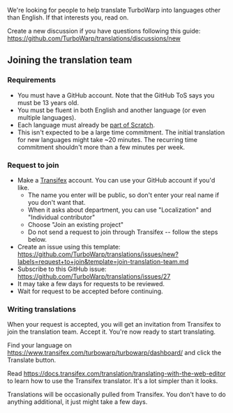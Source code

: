 We're looking for people to help translate TurboWarp into languages other than English. If that interests you, read on.

Create a new discussion if you have questions following this guide: https://github.com/TurboWarp/translations/discussions/new

## Joining the translation team

### Requirements

 - You must have a GitHub account. Note that the GitHub ToS says you must be 13 years old.
 - You must be fluent in both English and another language (or even multiple languages).
 - Each language must already be [part of Scratch](https://github.com/TurboWarp/translations/blob/master/languages.md#readme).
 - This isn't expected to be a large time commitment. The initial translation for new languages might take ~20 minutes. The recurring time commitment shouldn't more than a few minutes per week.

### Request to join

 - Make a [Transifex](https://www.transifex.com/signup/) account. You can use your GitHub account if you'd like.
   - The name you enter will be public, so don't enter your real name if you don't want that.
   - When it asks about department, you can use "Localization" and "Individual contributor"
   - Choose "Join an existing project"
   - Do not send a request to join through Transifex -- follow the steps below.
 - Create an issue using this template: https://github.com/TurboWarp/translations/issues/new?labels=request+to+join&template=join-translation-team.md
 - Subscribe to this GitHub issue: https://github.com/TurboWarp/translations/issues/27
 - It may take a few days for requests to be reviewed.
 - Wait for request to be accepted before continuing.

### Writing translations

When your request is accepted, you will get an invitation from Transifex to join the translation team. Accept it. You're now ready to start translating.

Find your language on https://www.transifex.com/turbowarp/turbowarp/dashboard/ and click the Translate button.

Read https://docs.transifex.com/translation/translating-with-the-web-editor to learn how to use the Transifex translator. It's a lot simpler than it looks.

Translations will be occasionally pulled from Transifex. You don't have to do anything additional, it just might take a few days.
